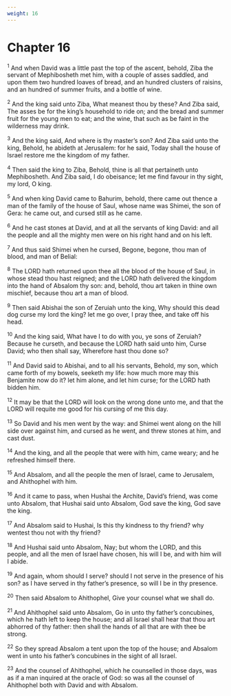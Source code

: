 ```yaml
---
weight: 16
---
```


# Chapter 16

<sup>1</sup> And when David was a little past the top of the ascent, behold, Ziba the servant of Mephibosheth met him, with a couple of asses saddled, and upon them two hundred loaves of bread, and an hundred clusters of raisins, and an hundred of summer fruits, and a bottle of wine. 

<sup>2</sup> And the king said unto Ziba, What meanest thou by these? And Ziba said, The asses be for the king’s household to ride on; and the bread and summer fruit for the young men to eat; and the wine, that such as be faint in the wilderness may drink. 

<sup>3</sup> And the king said, And where is thy master’s son? And Ziba said unto the king, Behold, he abideth at Jerusalem: for he said, Today shall the house of Israel restore me the kingdom of my father. 

<sup>4</sup> Then said the king to Ziba, Behold, thine is all that pertaineth unto Mephibosheth. And Ziba said, I do obeisance; let me find favour in thy sight, my lord, O king. 

<sup>5</sup> And when king David came to Bahurim, behold, there came out thence a man of the family of the house of Saul, whose name was Shimei, the son of Gera: he came out, and cursed still as he came. 

<sup>6</sup> And he cast stones at David, and at all the servants of king David: and all the people and all the mighty men were on his right hand and on his left. 

<sup>7</sup> And thus said Shimei when he cursed, Begone, begone, thou man of blood, and man of Belial: 

<sup>8</sup> The LORD hath returned upon thee all the blood of the house of Saul, in whose stead thou hast reigned; and the LORD hath delivered the kingdom into the hand of Absalom thy son: and, behold, thou art taken in thine own mischief, because thou art a man of blood. 

<sup>9</sup> Then said Abishai the son of Zeruiah unto the king, Why should this dead dog curse my lord the king? let me go over, I pray thee, and take off his head. 

<sup>10</sup> And the king said, What have I to do with you, ye sons of Zeruiah? Because he curseth, and because the LORD hath said unto him, Curse David; who then shall say, Wherefore hast thou done so? 

<sup>11</sup> And David said to Abishai, and to all his servants, Behold, my son, which came forth of my bowels, seeketh my life: how much more may this Benjamite now do it? let him alone, and let him curse; for the LORD hath bidden him. 

<sup>12</sup> It may be that the LORD will look on the wrong done unto me, and that the LORD will requite me good for his cursing of me this day. 

<sup>13</sup> So David and his men went by the way: and Shimei went along on the hill side over against him, and cursed as he went, and threw stones at him, and cast dust. 

<sup>14</sup> And the king, and all the people that were with him, came weary; and he refreshed himself there. 

<sup>15</sup> And Absalom, and all the people the men of Israel, came to Jerusalem, and Ahithophel with him. 

<sup>16</sup> And it came to pass, when Hushai the Archite, David’s friend, was come unto Absalom, that Hushai said unto Absalom, God save the king, God save the king. 

<sup>17</sup> And Absalom said to Hushai, Is this thy kindness to thy friend? why wentest thou not with thy friend? 

<sup>18</sup> And Hushai said unto Absalom, Nay; but whom the LORD, and this people, and all the men of Israel have chosen, his will I be, and with him will I abide. 

<sup>19</sup> And again, whom should I serve? should I not serve in the presence of his son? as I have served in thy father’s presence, so will I be in thy presence. 

<sup>20</sup> Then said Absalom to Ahithophel, Give your counsel what we shall do. 

<sup>21</sup> And Ahithophel said unto Absalom, Go in unto thy father’s concubines, which he hath left to keep the house; and all Israel shall hear that thou art abhorred of thy father: then shall the hands of all that are with thee be strong. 

<sup>22</sup> So they spread Absalom a tent upon the top of the house; and Absalom went in unto his father’s concubines in the sight of all Israel. 

<sup>23</sup> And the counsel of Ahithophel, which he counselled in those days, was as if a man inquired at the oracle of God: so was all the counsel of Ahithophel both with David and with Absalom. 


